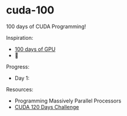 # cuda-100
100 days of CUDA Programming!

Inspiration: 
- [100 days of GPU](https://github.com/hkproj/100-days-of-gpu)
- 🤑

Progress: 
- Day 1: 

Resources:
- Programming Massively Parallel Processors
- [CUDA 120 Days Challenge](https://github.com/AdepojuJeremy/Cuda-120-Days-Challenge)

